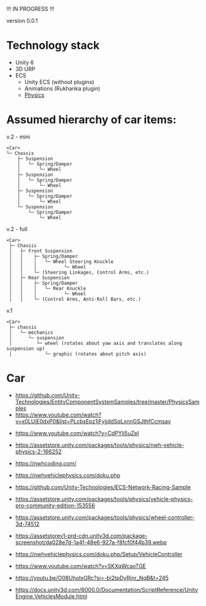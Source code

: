 !!! IN PROGRESS !!!

version 0.0.1

# Technology stack
- Unity 6
- 3D URP
- ECS
  - Unity ECS (without plugins)
  - Animations (Rukhanka plugin)
  - [Physics](https://github.com/Unity-Technologies/EntityComponentSystemSamples/tree/master/PhysicsSamples)

# Assumed hierarchy of car items:
v.2 - mini
```plaintext
<Car>
└─ Chassis 
    ├─ Suspension
    │   └─ Spring/Damper
    │       └─ Wheel
    ├─ Suspension
    │   └─ Spring/Damper
    │       └─ Wheel
    ├─ Suspension
    │   └─ Spring/Damper
    │       └─ Wheel
    └─ Suspension
        └─ Spring/Damper
            └─ Wheel 
```

v.2 - full
```plaintext
<Car>
 ├─ Chassis 
 │   ├─ Front Suspension
 │   │    ├─ Spring/Damper
 │   │    │   └─ Wheel Steering Knuckle
 │   │    │          └─ Wheel
 │   │    └─ (Steering Linkages, Control Arms, etc.)
 │   ├─ Rear Suspension
 │   │    ├─ Spring/Damper
 │   │    │   └─ Rear Knuckle
 │   │    │          └─ Wheel
 │   │    └─ (Control Arms, Anti-Roll Bars, etc.)
```

v.1
```plaintext
<Car>
 ├─ chassis
 │   └─ mechanics
 │      └─ suspension
 │         └─ wheel (rotates about yaw axis and translates along suspension up)
 │            └─ graphic (rotates about pitch axis)
```

# Car
+ https://github.com/Unity-Technologies/EntityComponentSystemSamples/tree/master/PhysicsSamples
+ https://www.youtube.com/watch?v=x0LUiE0dxP0&list=PLcbsEpz1iFyjjddSqLxnnGSJthfCcmsav
- https://www.youtube.com/watch?v=CdPYlj5uZeI

- https://assetstore.unity.com/packages/tools/physics/nwh-vehicle-physics-2-166252
- https://nwhcoding.com/
- https://nwhvehiclephysics.com/doku.php

- https://github.com/Unity-Technologies/ECS-Network-Racing-Sample
- https://assetstore.unity.com/packages/tools/physics/vehicle-physics-pro-community-edition-153556
- https://assetstore.unity.com/packages/tools/physics/wheel-controller-3d-74512
- https://assetstorev1-prd-cdn.unity3d.com/package-screenshot/da028e7d-1a4f-48e6-927a-f8fcf0f44b39.webp
- https://nwhvehiclephysics.com/doku.php/Setup/VehicleController
- https://www.youtube.com/watch?v=SKXqWcaoTGE
- https://youtu.be/O08UhoIxGRc?si=-bi2tpDyRjnr_NqB&t=245
- https://docs.unity3d.com/6000.0/Documentation/ScriptReference/UnityEngine.VehiclesModule.html